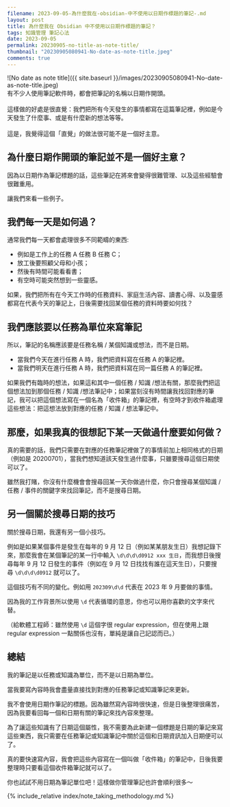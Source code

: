 ```yaml
---
filename: 2023-09-05-為什麼我在-obsidian-中不使用以日期作標題的筆記-.md
layout: post
title: 為什麼我在 Obsidian 中不使用以日期作標題的筆記？
tags: 知識管理 筆記心法
date: 2023-09-05
permalink: 20230905-no-title-as-note-title/
thumbnail: "20230905080941-No-date-as-note-title.jpeg"
comments: true
---
```


![No date as note title]({{ site.baseurl }}/images/20230905080941-No-date-as-note-title.jpeg)  
有不少人使用筆記軟件時，都會把筆記的名稱以日期作開頭。<br/><br/>
這樣做的好處是很直覺：我們把所有今天發生的事情都寫在這篇筆記裡，例如是今天發生了什麼事、或是有什麼新的想法等等。<br/><br/>
這是，我覺得這個「直覺」的做法很可能不是一個好主意。

## 為什麼日期作開頭的筆記並不是一個好主意？

因為以日期作為筆記標題的話，這些筆記在將來會變得很難管理、以及這些經驗會很難重用。

讓我們來看一些例子。

## 我們每一天是如何過？

通常我們每一天都會處理很多不同範疇的東西:

- 例如是工作上的任務 A 任務 B 任務 C；
- 放工後要照顧父母和小孩；
- 然後有時間可能看看書；
- 有空時可能突然想到一些靈感。

如果，我們把所有在今天工作時的任務資料、家庭生活內容、讀書心得、以及靈感都寫在代表今天的筆記上，日後需要找回某個任務的資料時要如何找？

## 我們應該要以任務為單位來寫筆記

所以，筆記的名稱應該要是任務名稱 / 某個知識或想法，而不是日期。

- 當我們今天在進行任務 A 時，我們把資料寫在任務 A 的筆記裡。
- 當我們明天在進行任務 A 時，我們把資料寫在同一篇任務 A 的筆記裡。

如果我們有臨時的想法，如果這和其中一個任務 / 知識 /想法有關，那麼我們把這個想法加到那個任務 / 知識 /想法筆記中；如果當刻沒有時間讓我找回對應的筆記，我可以把這個想法寫在一個名為「收件箱」的筆記裡，有空時才到收件箱處理這些想法：把這想法放到對應的任務 / 知識 / 想法筆記中。

## 那麼，如果我真的很想記下某一天做過什麼要如何做？

真的需要的話，我們只需要在對應的任務筆記裡做了的事情前加上相同格式的日期（例如是  20200701），當我們想知道該天發生過什麼事，只雖要搜尋這個日期使可以了。

雖然我打賭，你沒有什麼機會會搜尋回某一天你做過什麼，你只會搜尋某個知識 / 任務 / 事件的關鍵字來找回筆記，而不是搜尋日期。

## 另一個關於搜尋日期的技巧

關於搜尋日期，我還有另一個小技巧。

例如是如果某個事件是發生在每年的 9 月 12 日（例如某某朋友生日）我想記錄下來，那麼我會在某個筆記的某一行中輸入 `\d\d\d\d0912 xxx 生日`，而我想日後搜尋每年 9 月 12 日發生的事件（例如在 9 月 12 日找找有誰在這天生日），只要搜尋 `\d\d\d\d0912` 就可以了。

這個技巧有不同的變化。例如用 `202309\d\d` 代表在 2023 年 9 月要做的事情。

因為我的工作背景所以使用 `\d`  代表循環的意思，你也可以用你喜歡的文字來代替。

（給軟體工程師：雖然使用 `\d` 這個字很 regular expression，但在使用上跟 regular expression 一點關係也沒有，單純是讓自己記認而已。）

## 總結

我的筆記是以任務或知識為單位，而不是以日期為單位。

當我要寫內容時我會盡量直接找到對應的任務筆記或知識筆記來更新。

我不會使用日期作筆記的標題。因為雖然寫內容時很快速，但是日後整理很痛苦，因為我要看回每一個和日期有關的筆記來找內容來整理。

為了讓這些知識有了日期這個屬性，我不需要為此新建一個標題是日期的筆記來寫這些東西，我只需要在任務筆記或知識筆記中關於這個和日期資訊加入日期便可以了。

真的要快速寫內容，我會把這些內容寫在一個叫做「收件箱」的筆記中，日後我要整理時只要看這個收件箱筆記就可以了。

你也試試不用日期為筆記單位吧！這樣做你管理筆記也許會順利很多～

{% include_relative index/note_taking_methodology.md %}



<!--
- [為什麼我在 Obsidian 中不使用以日期作標題的筆記？]({{ site.baseurl }}/20230905-no-title-as-note-title/)
-->
